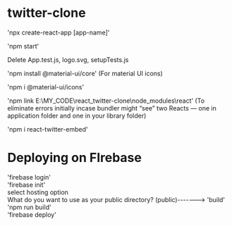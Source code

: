 # twitter-clone  

'npx create-react-app [app-name]'  

'npm start'  

Delete App.test.js, logo.svg, setupTests.js  

'npm install @material-ui/core' (For material UI icons)

'npm i @material-ui/icons'

'npm link E:\MY_CODE\react_twitter-clone\node_modules\react' (To eliminate errors initially incase bundler might “see” two Reacts — one in application folder and one in your library folder) 

'npm i react-twitter-embed'


# Deploying on FIrebase
'firebase login'  
'firebase init'  
select hosting option  
What do you want to use as your public directory? (public)-------> 'build'  
'npm run build'  
'firebase deploy'  
